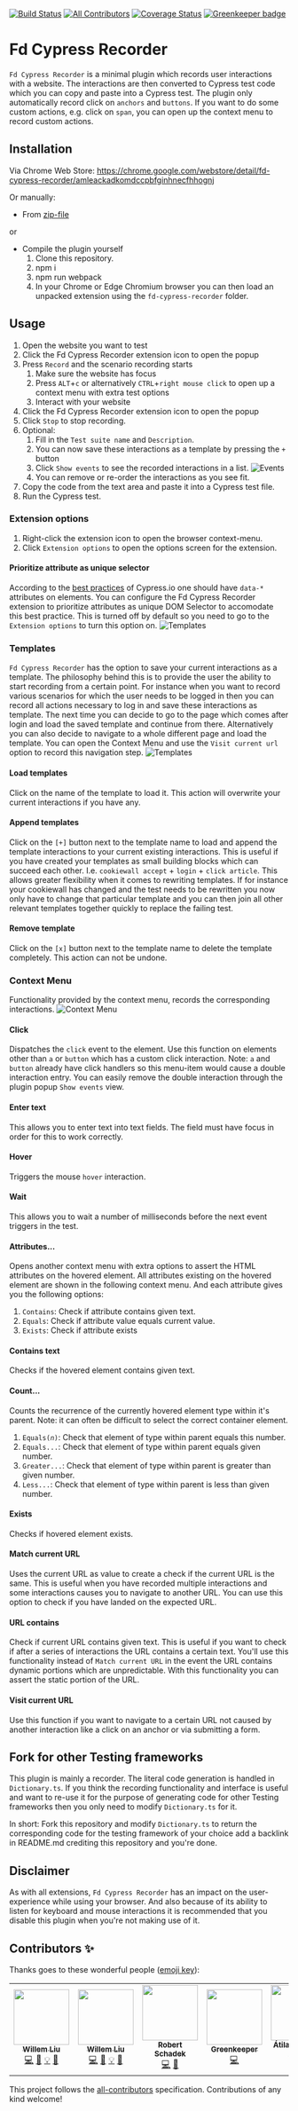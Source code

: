 [![Build Status](https://travis-ci.org/FDMediagroep/fd-cypress-recorder.svg?branch=master)](https://travis-ci.org/FDMediagroep/fd-cypress-recorder)
[![All Contributors](https://img.shields.io/badge/all_contributors-4-orange.svg?style=flat-square)](#contributors)
[![Coverage Status](https://coveralls.io/repos/github/FDMediagroep/fd-cypress-recorder/badge.svg?branch=master)](https://coveralls.io/github/FDMediagroep/fd-cypress-recorder?branch=master)
[![Greenkeeper badge](https://badges.greenkeeper.io/FDMediagroep/fd-cypress-recorder.svg)](https://greenkeeper.io/)

# Fd Cypress Recorder

`Fd Cypress Recorder` is a minimal plugin which records user interactions with a website. The interactions are then converted to Cypress test code which you can copy and paste into a Cypress test.
The plugin only automatically record click on `anchors` and `buttons`. If you want to do some custom actions, e.g. click on `span`, you can open up the context menu to record custom actions.

## Installation

Via Chrome Web Store: https://chrome.google.com/webstore/detail/fd-cypress-recorder/amleackadkomdccpbfginhnecfhhognj

Or manually:

-   From [zip-file](https://github.com/FDMediagroep/fd-cypress-recorder/releases/latest)

or

-   Compile the plugin yourself
    1. Clone this repository.
    1. npm i
    1. npm run webpack
    1. In your Chrome or Edge Chromium browser you can then load an unpacked extension using the `fd-cypress-recorder` folder.

## Usage

1. Open the website you want to test
1. Click the Fd Cypress Recorder extension icon to open the popup
1. Press `Record` and the scenario recording starts
    1. Make sure the website has focus
    1. Press `ALT`+`c` or alternatively `CTRL`+`right mouse click` to open up a context menu with extra test options
    1. Interact with your website
1. Click the Fd Cypress Recorder extension icon to open the popup
1. Click `Stop` to stop recording.
1. Optional:
    1. Fill in the `Test suite name` and `Description`.
    1. You can now save these interactions as a template by pressing the `+` button
    1. Click `Show events` to see the recorded interactions in a list.
       ![Events](/fd-cypress-recorder/screenshot3.jpg?raw=true 'Events')
    1. You can remove or re-order the interactions as you see fit.
1. Copy the code from the text area and paste it into a Cypress test file.
1. Run the Cypress test.

### Extension options

1. Right-click the extension icon to open the browser context-menu.
1. Click `Extension options` to open the options screen for the extension.

#### Prioritize attribute as unique selector

According to the [best practices](https://docs.cypress.io/guides/references/best-practices.html#Selecting-Elements) of Cypress.io one should have `data-*` attributes on elements. You can configure the Fd Cypress Recorder extension to prioritize attributes as unique DOM Selector to accomodate this best practice. This is turned off by default so you need to go to the `Extension options` to turn this option on.
![Templates](/screenshots/extension-options.jpg?raw=true 'Extension options')

### Templates

`Fd Cypress Recorder` has the option to save your current interactions as a template. The philosophy behind this is to provide the user the ability to start recording from a certain point.
For instance when you want to record various scenarios for which the user needs to be logged in then you can record all actions necessary to log in and save these interactions as template. The next time you can decide to go to the page which comes after login and load the saved template and continue from there.
Alternatively you can also decide to navigate to a whole different page and load the template. You can open the Context Menu and use the `Visit current url` option to record this navigation step.
![Templates](/screenshots/screenshot2.jpg?raw=true 'Templates')

#### Load templates

Click on the name of the template to load it. This action will overwrite your current interactions if you have any.

#### Append templates

Click on the `[+]` button next to the template name to load and append the template interactions to your current existing interactions. This is useful if you have created your templates as small building blocks which can succeed each other. I.e. `cookiewall accept` + `login` + `click article`.
This allows greater flexibility when it comes to rewriting templates. If for instance your cookiewall has changed and the test needs to be rewritten you now only have to change that particular template and you can then join all other relevant templates together quickly to replace the failing test.

#### Remove template

Click on the `[x]` button next to the template name to delete the template completely. This action can not be undone.

### Context Menu

Functionality provided by the context menu, records the corresponding interactions.
![Context Menu](/screenshots/screenshot.jpg?raw=true 'Context Menu')

#### Click

Dispatches the `click` event to the element. Use this function on elements other than `a` or `button` which has a custom click interaction.
Note: `a` and `button` already have click handlers so this menu-item would cause a double interaction entry. You can easily remove the double interaction through the plugin popup `Show events` view.

#### Enter text

This allows you to enter text into text fields. The field must have focus in order for this to work correctly.

#### Hover

Triggers the mouse `hover` interaction.

#### Wait

This allows you to wait a number of milliseconds before the next event triggers in the test.

#### Attributes...

Opens another context menu with extra options to assert the HTML attributes on the hovered element. All attributes existing on the hovered element are shown in the following context menu. And each attribute gives you the following options:

1. `Contains`: Check if attribute contains given text.
1. `Equals`: Check if attribute value equals current value.
1. `Exists`: Check if attribute exists

#### Contains text

Checks if the hovered element contains given text.

#### Count...

Counts the recurrence of the currently hovered element type within it's parent.
Note: it can often be difficult to select the correct container element.

1. `Equals(`_`n`_`)`: Check that element of type within parent equals this number.
1. `Equals...`: Check that element of type within parent equals given number.
1. `Greater...`: Check that element of type within parent is greater than given number.
1. `Less...`: Check that element of type within parent is less than given number.

#### Exists

Checks if hovered element exists.

#### Match current URL

Uses the current URL as value to create a check if the current URL is the same. This is useful when you have recorded multiple interactions and some interactions causes you to navigate to another URL. You can use this option to check if you have landed on the expected URL.

#### URL contains

Check if current URL contains given text. This is useful if you want to check if after a series of interactions the URL contains a certain text. You'll use this functionality instead of `Match current URL` in the event the URL contains dynamic portions which are unpredictable. With this functionality you can assert the static portion of the URL.

#### Visit current URL

Use this function if you want to navigate to a certain URL not caused by another interaction like a click on an anchor or via submitting a form.

## Fork for other Testing frameworks

This plugin is mainly a recorder. The literal code generation is handled in `Dictionary.ts`. If you think the recording functionality and interface is useful and want to re-use it for the purpose of generating code for other Testing frameworks then you only need to modify `Dictionary.ts` for it.

In short: Fork this repository and modify `Dictionary.ts` to return the corresponding code for the testing framework of your choice add a backlink in README.md crediting this repository and you're done.

## Disclaimer

As with all extensions, `Fd Cypress Recorder` has an impact on the user-experience while using your browser. And also because of its ability to listen for keyboard and mouse interactions it is recommended that you disable this plugin when you're not making use of it.

## Contributors ✨

Thanks goes to these wonderful people ([emoji key](https://allcontributors.org/docs/en/emoji-key)):

<!-- ALL-CONTRIBUTORS-LIST:START - Do not remove or modify this section -->
<!-- prettier-ignore-start -->
<!-- markdownlint-disable -->
<table>
  <tr>
    <td align="center"><a href="http://www.willemliu.nl"><img src="https://avatars0.githubusercontent.com/u/5611802?v=4" width="100px;" alt=""/><br /><sub><b>Willem Liu</b></sub></a><br /><a href="https://github.com/FDMediagroep/fd-cypress-recorder/commits?author=willemliufdmg" title="Code">💻</a> <a href="https://github.com/FDMediagroep/fd-cypress-recorder/commits?author=willemliufdmg" title="Documentation">📖</a> <a href="#example-willemliufdmg" title="Examples">💡</a> <a href="#maintenance-willemliufdmg" title="Maintenance">🚧</a></td>
    <td align="center"><a href="http://www.willim.nl"><img src="https://avatars1.githubusercontent.com/u/974906?v=4" width="100px;" alt=""/><br /><sub><b>Willem Liu</b></sub></a><br /><a href="https://github.com/FDMediagroep/fd-cypress-recorder/commits?author=willemliu" title="Code">💻</a> <a href="https://github.com/FDMediagroep/fd-cypress-recorder/commits?author=willemliu" title="Documentation">📖</a> <a href="#example-willemliu" title="Examples">💡</a> <a href="#maintenance-willemliu" title="Maintenance">🚧</a></td>
    <td align="center"><a href="https://github.com/burner"><img src="https://avatars0.githubusercontent.com/u/13327?v=4" width="100px;" alt=""/><br /><sub><b>Robert Schadek</b></sub></a><br /><a href="https://github.com/FDMediagroep/fd-cypress-recorder/commits?author=burner" title="Code">💻</a> <a href="https://github.com/FDMediagroep/fd-cypress-recorder/pulls?q=is%3Apr+reviewed-by%3Aburner" title="Reviewed Pull Requests">👀</a></td>
    <td align="center"><a href="https://greenkeeper.io/"><img src="https://avatars2.githubusercontent.com/u/13812225?v=4" width="100px;" alt=""/><br /><sub><b>Greenkeeper</b></sub></a><br /><a href="https://github.com/FDMediagroep/fd-cypress-recorder/commits?author=greenkeeperio" title="Code">💻</a></td>
    <td align="center"><a href="http://www.mad3linux.org"><img src="https://avatars3.githubusercontent.com/u/508624?v=4" width="100px;" alt=""/><br /><sub><b>Átila Camurça Alves</b></sub></a><br /><a href="https://github.com/FDMediagroep/fd-cypress-recorder/commits?author=atilacamurca" title="Code">💻</a></td>
  </tr>
</table>

<!-- markdownlint-enable -->
<!-- prettier-ignore-end -->
<!-- ALL-CONTRIBUTORS-LIST:END -->

This project follows the [all-contributors](https://github.com/all-contributors/all-contributors) specification. Contributions of any kind welcome!
